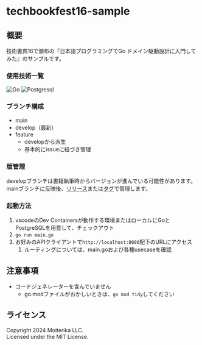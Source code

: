 # techbookfest16-sample

## 概要

技術書典16で頒布の『日本語プログラミングでGo ドメイン駆動設計に入門してみた』のサンプルです。

### 使用技術一覧

<img src="https://img.shields.io/badge/-Go-76E1FE.svg?logo=go&style=plastic" alt="Go">
<img src="https://img.shields.io/badge/-Postgresql-336791.svg?logo=postgresql&style=plastic" alt="Postgresql">

### ブランチ構成

- main
- develop（最新）
- feature
  - developから派生
  - 基本的にissueに紐づき管理

### 版管理

developブランチは書籍執筆時からバージョンが進んでいる可能性があります。  
mainブランチに反映後、[リリース](https://github.com/Moiterika/teckbookfest16-sample/releases)または[タグ](https://github.com/Moiterika/teckbookfest16-sample/releases/tag)で管理します。

### 起動方法

1. vscodeのDev Containersが動作する環境またはローカルにGoとPostgreSQLを用意して、チェックアウト
1. `go run main.go`
1. お好みのAPIクライアントで`http://localhost:8080`配下のURLにアクセス
    1. ルーティングについては、main.goおよび各種usecaseを確認

## 注意事項

- コードジェネレーターを含んでいません
  - go.modファイルがおかしいときは、`go mod tidy`してください

## ライセンス

Copyright 2024 Moiterika LLC.  
Licensed under the MIT License.
